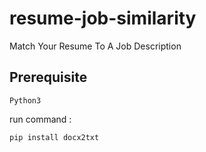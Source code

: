 # resume-job-similarity

Match Your Resume To A Job Description

## Prerequisite
```
Python3
```
run command :

```
pip install docx2txt
```
